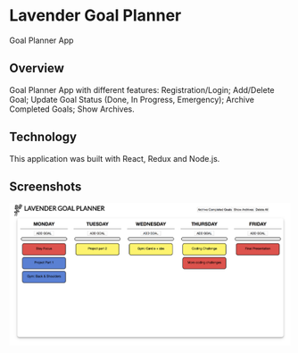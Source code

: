 # Lavender Goal Planner
Goal Planner App

## Overview
Goal Planner App with different features: Registration/Login; Add/Delete Goal; Update Goal Status (Done, In Progress, Emergency); Archive Completed Goals; Show Archives. 

## Technology
This application was built with React, Redux and Node.js. 

## Screenshots

![alt text](/public/images/Goal_Planner_main.png "Description goes here")


